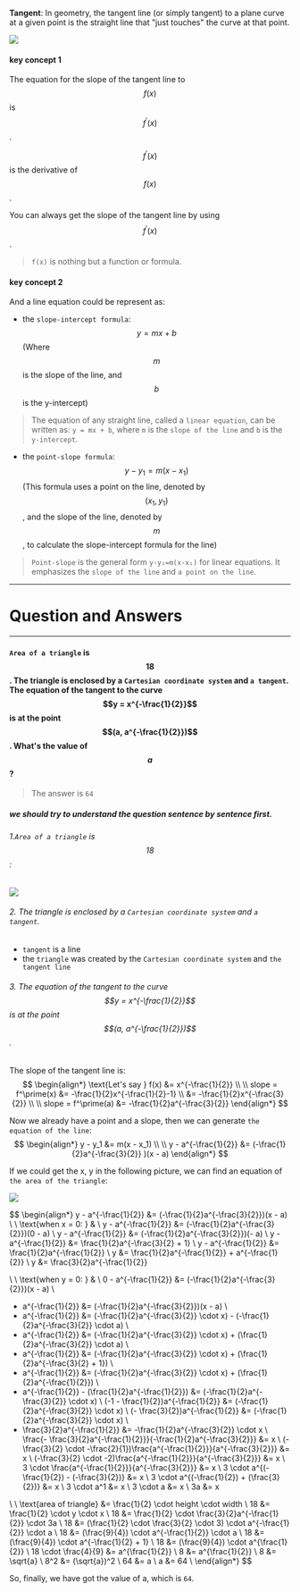 **Tangent**: In geometry, the tangent line (or simply tangent) to a plane curve at a given point is the straight line that "just touches" the curve at that point.

![](/assets/Tangent_to_a_curve.png)

#### key concept 1
The equation for the slope of the tangent line to $$f(x)$$ is $$f^\prime(x)$$. 

$$f^\prime(x)$$ is the derivative of $$f(x)$$. 

You can always get the slope of the tangent line by using $$f^\prime(x)$$.

> `f(x)` is nothing but a function or formula.

#### key concept 2
And a line equation could be represent as:

* the `slope-intercept formula`: $$y = mx + b$$ (Where $$m$$ is the slope of the line, and $$b$$ is the y-intercept)

> The equation of any straight line, called a `linear equation`, can be written as: `y = mx + b`, where `m` is the `slope of the line` and `b` is the `y-intercept`.

* the `point-slope formula`: $$y - y_1 = m(x - x_1)$$ (This formula uses a point on the line, denoted by $$(x_1, y_1)$$, and the slope of the line, denoted by $$m$$, to calculate the slope-intercept formula for the line)

> `Point-slope` is the general form `y-y₁=m(x-x₁)` for linear equations. It emphasizes the `slope of the line` and `a point on the line`.

___

# Question and Answers

___

#### `Area of a triangle` is $$18$$. The triangle is enclosed by a `Cartesian coordinate system` and `a tangent`. The equation of the tangent to the curve $$y = x^{-\frac{1}{2}}$$ is at the point $$(a, a^{-\frac{1}{2}})$$. What's the value of $$a$$?

> The answer is `64`

##### we should try to understand the question sentence by sentence first.

###### 1.`Area of a triangle` is $$18$$: 
![](/assets/area_of_triangle_is_18.png)

###### 2. The triangle is enclosed by a `Cartesian coordinate system` and `a tangent`.

* `tangent` is a line
* the `triangle` was created by the `Cartesian coordinate system` and `the tangent line`

###### 3. The equation of the tangent to the curve $$y = x^{-\frac{1}{2}}$$ is at the point $$(a, a^{-\frac{1}{2}})$$.

The slope of the tangent line is:
$$
\begin{align*}
\text{Let's say } f(x) &= x^{-\frac{1}{2}}
\\ \\
slope = f^\prime(x) &= -\frac{1}{2}x^{-\frac{1}{2}-1}
\\
&= -\frac{1}{2}x^{-\frac{3}{2}}
\\ \\
slope = f^\prime(a) &= -\frac{1}{2}a^{-\frac{3}{2}}
\end{align*}
$$

Now we already have a point and a slope, then we can generate `the equation of the line`:
$$
\begin{align*}
y - y_1 &= m(x - x_1)
\\ \\
y - a^{-\frac{1}{2}} &= (-\frac{1}{2}a^{-\frac{3}{2}}
)(x - a)
\end{align*}
$$

If we could get the x, y in the following picture, we can find an equation of `the area of the triangle`:

![](/assets/Tangent_to_a_curve_with_points.png)

$$
\begin{align*}
y - a^{-\frac{1}{2}} &= (-\frac{1}{2}a^{-\frac{3}{2}})(x - a)
\\ \\
\text{when x = 0: } &
\\ 
y - a^{-\frac{1}{2}} &= (-\frac{1}{2}a^{-\frac{3}{2}})(0 - a)
\\
y - a^{-\frac{1}{2}} &= (-\frac{1}{2}a^{-\frac{3}{2}})(- a)
\\
y - a^{-\frac{1}{2}} &= \frac{1}{2}a^{-\frac{3}{2} + 1}
\\
y - a^{-\frac{1}{2}} &= \frac{1}{2}a^{-\frac{1}{2}}
\\
y &= \frac{1}{2}a^{-\frac{1}{2}} + a^{-\frac{1}{2}} 
\\
y &= \frac{3}{2}a^{-\frac{1}{2}}

\\ \\
\text{when y = 0: } &
\\
0 - a^{-\frac{1}{2}} &= (-\frac{1}{2}a^{-\frac{3}{2}})(x - a)
\\
- a^{-\frac{1}{2}} &= (-\frac{1}{2}a^{-\frac{3}{2}})(x - a)
\\
- a^{-\frac{1}{2}} &= (-\frac{1}{2}a^{-\frac{3}{2}} \cdot x) - (-\frac{1}{2}a^{-\frac{3}{2}} \cdot a)
\\
- a^{-\frac{1}{2}} &= (-\frac{1}{2}a^{-\frac{3}{2}} \cdot x) + (\frac{1}{2}a^{-\frac{3}{2}} \cdot a)
\\
- a^{-\frac{1}{2}} &= (-\frac{1}{2}a^{-\frac{3}{2}} \cdot x) + (\frac{1}{2}a^{-\frac{3}{2} + 1})
\\
- a^{-\frac{1}{2}} &= (-\frac{1}{2}a^{-\frac{3}{2}} \cdot x) + (\frac{1}{2}a^{-\frac{1}{2}})
\\
- a^{-\frac{1}{2}} - (\frac{1}{2}a^{-\frac{1}{2}}) &= (-\frac{1}{2}a^{-\frac{3}{2}} \cdot x)
\\
(-1 - \frac{1}{2})a^{-\frac{1}{2}} &= (-\frac{1}{2}a^{-\frac{3}{2}} \cdot x)
\\
(- \frac{3}{2})a^{-\frac{1}{2}} &= (-\frac{1}{2}a^{-\frac{3}{2}} \cdot x)
\\
- \frac{3}{2}a^{-\frac{1}{2}} &= -\frac{1}{2}a^{-\frac{3}{2}} \cdot x
\\
\frac{- \frac{3}{2}a^{-\frac{1}{2}}}{-\frac{1}{2}a^{-\frac{3}{2}}} &= x
\\
(-\frac{3}{2} \cdot -\frac{2}{1})\frac{a^{-\frac{1}{2}}}{a^{-\frac{3}{2}}} &= x
\\
(-\frac{3}{2} \cdot -2)\frac{a^{-\frac{1}{2}}}{a^{-\frac{3}{2}}} &= x
\\
3 \cdot \frac{a^{-\frac{1}{2}}}{a^{-\frac{3}{2}}} &= x
\\
3 \cdot a^{(-\frac{1}{2}) - (-\frac{3}{2})} &= x
\\
3 \cdot a^{(-\frac{1}{2}) + (\frac{3}{2})} &= x
\\
3 \cdot a^1 &= x
\\
3 \cdot a &= x
\\
3a &= x

\\ \\
\text{area of triangle} &= \frac{1}{2} \cdot height \cdot width
\\
18 &= \frac{1}{2} \cdot y \cdot x
\\ 
18 &= \frac{1}{2} \cdot \frac{3}{2}a^{-\frac{1}{2}} \cdot 3a
\\
18 &= (\frac{1}{2} \cdot \frac{3}{2} \cdot 3) \cdot a^{-\frac{1}{2}} \cdot a
\\
18 &= (\frac{9}{4}) \cdot a^{-\frac{1}{2}} \cdot a
\\
18 &= (\frac{9}{4}) \cdot a^{-\frac{1}{2} + 1}
\\
18 &= (\frac{9}{4}) \cdot a^{\frac{1}{2}}
\\
18 \cdot \frac{4}{9} &= a^{\frac{1}{2}}
\\
8 &= a^{\frac{1}{2}}
\\
8 &= \sqrt{a}
\\
8^2 &= (\sqrt{a})^2
\\
64 &= a
\\
a &= 64
\\
\end{align*}
$$

So, finally, we have got the value of a, which is `64`.